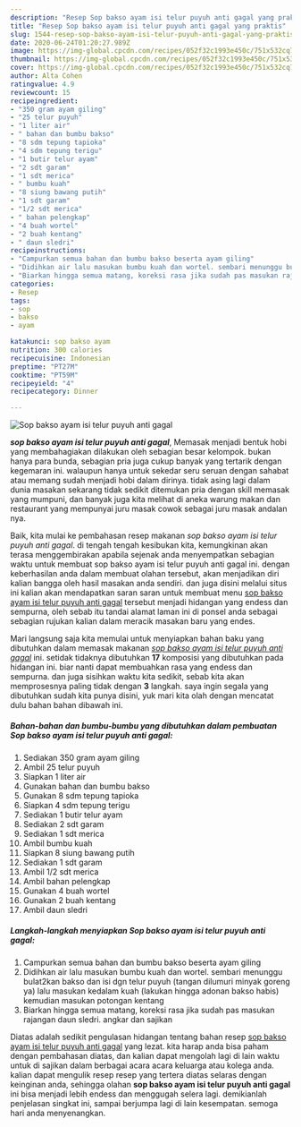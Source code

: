 ```yaml
---
description: "Resep Sop bakso ayam isi telur puyuh anti gagal yang praktis"
title: "Resep Sop bakso ayam isi telur puyuh anti gagal yang praktis"
slug: 1544-resep-sop-bakso-ayam-isi-telur-puyuh-anti-gagal-yang-praktis
date: 2020-06-24T01:20:27.989Z
image: https://img-global.cpcdn.com/recipes/052f32c1993e450c/751x532cq70/sop-bakso-ayam-isi-telur-puyuh-anti-gagal-foto-resep-utama.jpg
thumbnail: https://img-global.cpcdn.com/recipes/052f32c1993e450c/751x532cq70/sop-bakso-ayam-isi-telur-puyuh-anti-gagal-foto-resep-utama.jpg
cover: https://img-global.cpcdn.com/recipes/052f32c1993e450c/751x532cq70/sop-bakso-ayam-isi-telur-puyuh-anti-gagal-foto-resep-utama.jpg
author: Alta Cohen
ratingvalue: 4.9
reviewcount: 15
recipeingredient:
- "350 gram ayam giling"
- "25 telur puyuh"
- "1 liter air"
- " bahan dan bumbu bakso"
- "8 sdm tepung tapioka"
- "4 sdm tepung terigu"
- "1 butir telur ayam"
- "2 sdt garam"
- "1 sdt merica"
- " bumbu kuah"
- "8 siung bawang putih"
- "1 sdt garam"
- "1/2 sdt merica"
- " bahan pelengkap"
- "4 buah wortel"
- "2 buah kentang"
- " daun sledri"
recipeinstructions:
- "Campurkan semua bahan dan bumbu bakso beserta ayam giling"
- "Didihkan air lalu masukan bumbu kuah dan wortel. sembari menunggu bulat2kan bakso dan isi dgn telur puyuh (tangan dilumuri minyak goreng ya) lalu masukan kedalam kuah (lakukan hingga adonan bakso habis) kemudian masukan potongan kentang"
- "Biarkan hingga semua matang, koreksi rasa jika sudah pas masukan rajangan daun sledri. angkar dan sajikan"
categories:
- Resep
tags:
- sop
- bakso
- ayam

katakunci: sop bakso ayam 
nutrition: 300 calories
recipecuisine: Indonesian
preptime: "PT27M"
cooktime: "PT59M"
recipeyield: "4"
recipecategory: Dinner

---
```



![Sop bakso ayam isi telur puyuh anti gagal](https://img-global.cpcdn.com/recipes/052f32c1993e450c/751x532cq70/sop-bakso-ayam-isi-telur-puyuh-anti-gagal-foto-resep-utama.jpg)

<b><i>sop bakso ayam isi telur puyuh anti gagal</i></b>, Memasak menjadi bentuk hobi yang membahagiakan dilakukan oleh sebagian besar kelompok. bukan hanya para bunda, sebagian pria juga cukup banyak yang tertarik dengan kegemaran ini. walaupun hanya untuk sekedar seru seruan dengan sahabat atau memang sudah menjadi hobi dalam dirinya. tidak asing lagi dalam dunia masakan sekarang tidak sedikit ditemukan pria dengan skill memasak yang mumpuni, dan banyak juga kita melihat di aneka warung makan dan restaurant yang mempunyai juru masak cowok sebagai juru masak andalan nya.



Baik, kita mulai ke pembahasan resep makanan <i>sop bakso ayam isi telur puyuh anti gagal</i>. di tengah tengah kesibukan kita, kemungkinan akan terasa menggembirakan apabila sejenak anda menyempatkan sebagian waktu untuk membuat sop bakso ayam isi telur puyuh anti gagal ini. dengan keberhasilan anda dalam membuat olahan tersebut, akan menjadikan diri kalian bangga oleh hasil masakan anda sendiri. dan juga disini melalui situs ini kalian akan mendapatkan saran saran untuk membuat menu <u>sop bakso ayam isi telur puyuh anti gagal</u> tersebut menjadi hidangan yang endess dan sempurna, oleh sebab itu tandai alamat laman ini di ponsel anda sebagai sebagian rujukan kalian dalam meracik masakan baru yang endes.


Mari langsung saja kita memulai untuk menyiapkan bahan baku yang dibutuhkan dalam memasak makanan <u><i>sop bakso ayam isi telur puyuh anti gagal</i></u> ini. setidak tidaknya dibutuhkan <b>17</b> komposisi yang dibutuhkan pada hidangan ini. biar nanti dapat membuahkan rasa yang endess dan sempurna. dan juga sisihkan waktu kita sedikit, sebab kita akan memprosesnya paling tidak dengan <b>3</b> langkah. saya ingin segala yang dibutuhkan sudah kita punya disini, yuk mari kita olah dengan mencatat dulu bahan bahan dibawah ini.

<!--inarticleads1-->

##### Bahan-bahan dan bumbu-bumbu yang dibutuhkan dalam pembuatan Sop bakso ayam isi telur puyuh anti gagal:

1. Sediakan 350 gram ayam giling
1. Ambil 25 telur puyuh
1. Siapkan 1 liter air
1. Gunakan  bahan dan bumbu bakso
1. Gunakan 8 sdm tepung tapioka
1. Siapkan 4 sdm tepung terigu
1. Sediakan 1 butir telur ayam
1. Sediakan 2 sdt garam
1. Sediakan 1 sdt merica
1. Ambil  bumbu kuah
1. Siapkan 8 siung bawang putih
1. Sediakan 1 sdt garam
1. Ambil 1/2 sdt merica
1. Ambil  bahan pelengkap
1. Gunakan 4 buah wortel
1. Gunakan 2 buah kentang
1. Ambil  daun sledri




<!--inarticleads2-->

##### Langkah-langkah menyiapkan Sop bakso ayam isi telur puyuh anti gagal:

1. Campurkan semua bahan dan bumbu bakso beserta ayam giling
1. Didihkan air lalu masukan bumbu kuah dan wortel. sembari menunggu bulat2kan bakso dan isi dgn telur puyuh (tangan dilumuri minyak goreng ya) lalu masukan kedalam kuah (lakukan hingga adonan bakso habis) kemudian masukan potongan kentang
1. Biarkan hingga semua matang, koreksi rasa jika sudah pas masukan rajangan daun sledri. angkar dan sajikan




Diatas adalah sedikit pengulasan hidangan tentang bahan resep <u>sop bakso ayam isi telur puyuh anti gagal</u> yang lezat. kita harap anda bisa paham dengan pembahasan diatas, dan kalian dapat mengolah lagi di lain waktu untuk di sajikan dalam berbagai acara acara keluarga atau kolega anda. kalian dapat mengulik resep resep yang tertera diatas selaras dengan keinginan anda, sehingga olahan <b>sop bakso ayam isi telur puyuh anti gagal</b> ini bisa menjadi lebih endess dan menggugah selera lagi. demikianlah penjelasan singkat ini, sampai berjumpa lagi di lain kesempatan. semoga hari anda menyenangkan.
